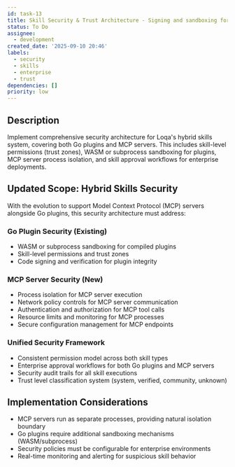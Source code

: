 ```yaml
---
id: task-13
title: Skill Security & Trust Architecture - Signing and sandboxing for enterprise
status: To Do
assignee:
  - development
created_date: '2025-09-10 20:46'
labels:
  - security
  - skills
  - enterprise
  - trust
dependencies: []
priority: low
---
```


## Description

Implement comprehensive security architecture for Loqa's hybrid skills system, covering both Go plugins and MCP servers. This includes skill-level permissions (trust zones), WASM or subprocess sandboxing for plugins, MCP server process isolation, and skill approval workflows for enterprise deployments.

## Updated Scope: Hybrid Skills Security

With the evolution to support Model Context Protocol (MCP) servers alongside Go plugins, this security architecture must address:

### Go Plugin Security (Existing)
- WASM or subprocess sandboxing for compiled plugins
- Skill-level permissions and trust zones
- Code signing and verification for plugin integrity

### MCP Server Security (New)
- Process isolation for MCP server execution
- Network policy controls for MCP server communication
- Authentication and authorization for MCP tool calls
- Resource limits and monitoring for MCP processes
- Secure configuration management for MCP endpoints

### Unified Security Framework
- Consistent permission model across both skill types
- Enterprise approval workflows for both Go plugins and MCP servers
- Security audit trails for all skill executions
- Trust level classification system (system, verified, community, unknown)

## Implementation Considerations

- MCP servers run as separate processes, providing natural isolation boundary
- Go plugins require additional sandboxing mechanisms (WASM/subprocess)
- Security policies must be configurable for enterprise environments
- Real-time monitoring and alerting for suspicious skill behavior
